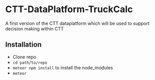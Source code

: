# CTT-DataPlatform-TruckCalc
A first version of the CTT dataplatform which will be used to support decision making within CTT

## Installation
- Clone repo
- `cd path/to/repo`
- `meteor npm install` to install the node_modules
- `meteor`
